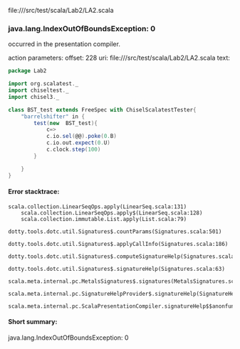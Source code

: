 file://<WORKSPACE>/src/test/scala/Lab2/LA2.scala
### java.lang.IndexOutOfBoundsException: 0

occurred in the presentation compiler.

action parameters:
offset: 228
uri: file://<WORKSPACE>/src/test/scala/Lab2/LA2.scala
text:
```scala
package Lab2

import org.scalatest._
import chiseltest._ 
import chisel3._ 

class BST_test extends FreeSpec with ChiselScalatestTester{
    "barrelshifter" in {
        test(new  BST_test){
            c=>
            c.io.sel(@@).poke(0.B)
            c.io.out.expect(0.U)
            c.clock.step(100)
        }

    }
}
```



#### Error stacktrace:

```
scala.collection.LinearSeqOps.apply(LinearSeq.scala:131)
	scala.collection.LinearSeqOps.apply$(LinearSeq.scala:128)
	scala.collection.immutable.List.apply(List.scala:79)
	dotty.tools.dotc.util.Signatures$.countParams(Signatures.scala:501)
	dotty.tools.dotc.util.Signatures$.applyCallInfo(Signatures.scala:186)
	dotty.tools.dotc.util.Signatures$.computeSignatureHelp(Signatures.scala:94)
	dotty.tools.dotc.util.Signatures$.signatureHelp(Signatures.scala:63)
	scala.meta.internal.pc.MetalsSignatures$.signatures(MetalsSignatures.scala:17)
	scala.meta.internal.pc.SignatureHelpProvider$.signatureHelp(SignatureHelpProvider.scala:51)
	scala.meta.internal.pc.ScalaPresentationCompiler.signatureHelp$$anonfun$1(ScalaPresentationCompiler.scala:375)
```
#### Short summary: 

java.lang.IndexOutOfBoundsException: 0